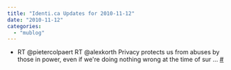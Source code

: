 ```yaml
---
title: "Identi.ca Updates for 2010-11-12"
date: "2010-11-12"
categories: 
  - "mublog"
---
```


- RT @pietercolpaert RT @alexkorth Privacy protects us from abuses by those in power, even if we're doing nothing wrong at the time of sur ... [#](http://identi.ca/notice/58488445)
